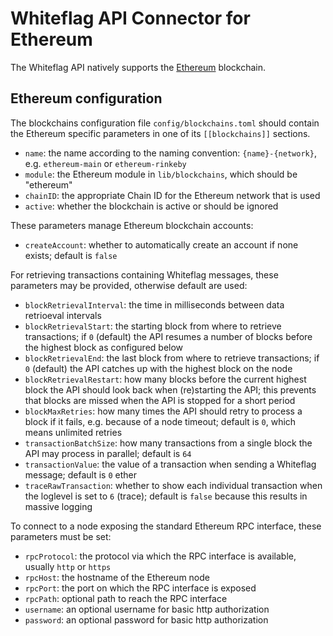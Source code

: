 # Whiteflag API Connector for Ethereum

The Whiteflag API natively supports the [Ethereum](https://www.ethereum.org/)
blockchain.

## Ethereum configuration

The blockchains configuration file `config/blockchains.toml` should contain
the Ethereum specific parameters in one of its `[[blockchains]]` sections.

* `name`: the name according to the naming convention: `{name}-{network}`, e.g. `ethereum-main` or `ethereum-rinkeby`
* `module`: the Ethereum module in `lib/blockchains`, which should be "ethereum"
* `chainID`: the appropriate Chain ID for the Ethereum network that is used
* `active`: whether the blockchain is active or should be ignored

These parameters manage Ethereum blockchain accounts:

* `createAccount`: whether to automatically create an account if none exists; default is `false`

For retrieving transactions containing Whiteflag messages, these parameters
may be provided, otherwise default are used:

* `blockRetrievalInterval`: the time in milliseconds between data retrioeval intervals
* `blockRetrievalStart`: the starting block from where to retrieve transactions; if `0` (default) the API resumes a number of blocks before the highest block as configured below
* `blockRetrievalEnd`: the last block from where to retrieve transactions; if `0` (default) the API catches up with the highest block on the node
* `blockRetrievalRestart`: how many blocks before the current highest block the API should look back when (re)starting the API; this prevents that blocks are missed when the API is stopped for a short period
* `blockMaxRetries`: how many times the API should retry to process a block if it fails, e.g. because of a node timeout; default is `0`, which means unlimited retries
* `transactionBatchSize`: how many transactions from a single block the API may process in parallel; default is `64`
* `transactionValue`: the value of a transaction when sending a Whiteflag message; default is `0` ether
* `traceRawTransaction`: whether to show each individual transaction when the loglevel is set to `6` (trace); default is `false` because this results in massive logging

To connect to a node exposing the standard Ethereum RPC interface, these
parameters must be set:

* `rpcProtocol`: the protocol via which the RPC interface is available, usually `http` or `https`
* `rpcHost`: the hostname of the Ethereum node
* `rpcPort`: the port on which the RPC interface is exposed
* `rpcPath`: optional path to reach the RPC interface
* `username`: an optional username for basic http authorization
* `password`: an optional password for basic http authorization

